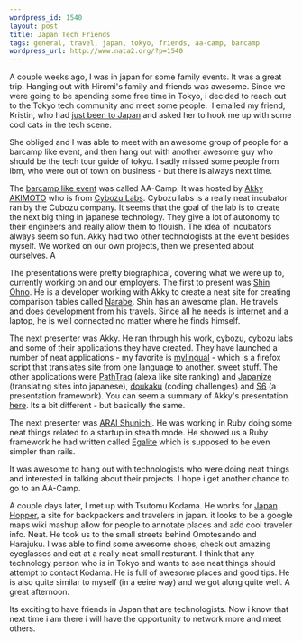 ```yaml
--- 
wordpress_id: 1540
layout: post
title: Japan Tech Friends
tags: general, travel, japan, tokyo, friends, aa-camp, barcamp
wordpress_url: http://www.nata2.org/?p=1540
---
```

A couple weeks ago, I was in japan for some family events. It was a great trip. Hanging out with Hiromi's family and friends was awesome. Since we were going to be spending some free time in Tokyo, i decided to reach out to the Tokyo tech community and meet some people.  I emailed my friend, Kristin, who had <a href="http://kristenicole2.wordpress.com/2008/05/28/day-2-in-tokyo-still-afraid-of-heights/">just been to Japan</a> and asked her to hook me up with some cool cats in the tech scene.

She obliged and I was able to meet with an awesome group of people for a barcamp like event, and then hang out with another awesome guy who should be the tech tour guide of tokyo. I sadly missed some people from ibm, who were out of town on business - but there is always next time.

The <a href="http://akimoto.jp/blog/2008/06/21/aa-camp3%E6%97%A5%E9%80%A3%E7%B6%9A%E9%96%8B%E5%82%AC/">barcamp like event</a> was called AA-Camp. It was hosted by <a href="http://akimoto.jp">Akky AKIMOTO</a> who is from <a href="http://labs.cybozu.co.jp/en/">Cybozu Labs</a>. Cybozu labs is a really neat incubator ran by the Cubozu company. It seems that the goal of the lab is to create the next big thing in japanese technology. They give a lot of autonomy to their engineers and really allow them to flouish. The idea of incubators always seem so fun. Akky had two other technologists at the event besides myself. We worked on our own projects, then we presented about ourselves. A

The presentations were pretty biographical, covering what we were up to, currently working on and our employers. The first to present was <a href="http://www.ganchiku.com/">Shin Ohno</a>. He is a developer working with Akky to create a neat site for creating comparison tables called <a href="http://narabe.com/">Narabe</a>. Shin has an awesome plan. He travels and does development from his travels. Since all he needs is internet and a laptop, he is well connected no matter where he finds himself.

The next presenter was Akky. He ran through his work, cybozu, cybozu labs and some of their applications they have created. They have launched a number of neat applications - my favorite is <a href="http://mylingual.net/">mylingual</a> - which is a firefox script that translates site from one language to another. sweet stuff. The other applications were <a href="http://pathtraq.com/">PathTraq</a> (alexa like site ranking) and <a href="http://japanize.31tools.com/">Japanize</a> (translating sites into japanese), <a href="http://ja.doukaku.org/lang/">doukaku</a> (coding challenges) and <a href="http://amachang.art-code.org/pr/">S6</a> (a presentation framework). You can seem a summary of Akky's presentation <a href="http://asiajin.com/blog/2008/05/16/tokyo2point0-event-cybozu-labs-and-phishing-web-20-security/">here</a>. Its a bit different - but basically the same.

The next presenter was <a href="http://mellowtone.co.jp/">ARAI Shunichi</a>. He was working in Ruby doing some neat things related to a startup in stealth mode. He showed us a Ruby framework he had written called <a href="http://code.google.com/p/egalite/">Egalite</a> which is supposed to be even simpler than rails.

It was awesome to hang out with technologists who were doing neat things and interested in talking about their projects. I hope i get another chance to go to an AA-Camp.

A couple days later, I met up with Tsutomu Kodama. He works for <a href="http://japan-hopper.com">Japan Hopper</a>, a site for backpackers and travelers in japan. it looks to be a google maps wiki mashup allow for people to annotate places and add cool traveler info. Neat. He took us to the small streets behind Omotesando and Harajuku. I was able to find some awesome shoes, check out amazing eyeglasses and eat at a really neat small resturant. I think that any technology person who is in Tokyo and wants to see neat things should attempt to contact Kodama. He is full of awesome places and good tips. He is also quite similar to myself (in a eeire way) and we got along quite well. A great afternoon.

Its exciting to have friends in Japan that are technologists. Now i know that next time i am there i will have the opportunity to network more and meet others.
